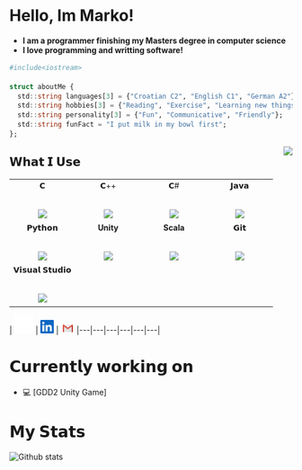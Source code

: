 # Hello, Im Marko!

- **I am a programmer finishing my Masters degree in computer science**
- **I love programming and writting software!**

```julia
#include<iostream>

struct aboutMe {
  std::string languages[3] = {"Croatian C2", "English C1", "German A2"};
  std::string hobbies[3] = {"Reading", "Exercise", "Learning new things"};
  std::string personality[3] = {"Fun", "Communicative", "Friendly"};
  std::string funFact = "I put milk in my bowl first";
};
```
<img align="right" src="https://github.com/rajput2107/rajput2107/blob/master/Assets/Developer.gif"/>

## 𝗪𝗵𝗮𝘁 𝗜 𝗨𝘀𝗲

<table>
  <tbody>
    <tr valign="top">
      <td width="25%" align="center">
        <span>𝗖</span><br><br><br>
        <img height="64px" src="https://cdn.svgporn.com/logos/c.svg">
      </td>
      <td width="25%" align="center">
        <span>𝗖++</span><br><br><br>
        <img height="64px" src="https://raw.githubusercontent.com/isocpp/logos/master/cpp_logo.png">
      </td>
      <td width="25%" align="center">
        <span>𝗖#</span><br><br><br>
        <img height="64px" src="https://cdn.svgporn.com/logos/c-sharp.svg">
      </td>
      <td width="25%" align="center">
        <span>𝗝𝗮𝘃𝗮</span><br><br><br>
        <img height="64px" src="https://cdn.svgporn.com/logos/java.svg">
      </td>
    </tr>
    <tr valign="top">
      <td width="25%" align="center">
        <span>𝗣𝘆𝘁𝗵𝗼𝗻</span><br><br><br>
        <img height="64px" src="https://cdn.svgporn.com/logos/python.svg">
      </td>
      <td width="25%" align="center">
        <span><b>Unity</b></span><br><br><br>
        <img height="64px" src="https://unity3d.com/profiles/unity3d/themes/unity/images/pages/branding_trademarks/unity-masterbrand-black.png">
      </td>
      <td width="25%" align="center">
        <span><b>Scala</b></span><br><br><br>
        <img height="64px" src="https://upload.wikimedia.org/wikipedia/commons/8/85/Scala_logo.png">
      </td>
      <td width="25%" align="center">
        <span>𝗚𝗶𝘁</span><br><br><br>
        <img height="64px" src="https://cdn.svgporn.com/logos/git-icon.svg">
      </td>
    </tr>
    <tr valign="top">
      <td width="25%" align="center">
        <span>𝗩𝗶𝘀𝘂𝗮𝗹 𝗦𝘁𝘂𝗱𝗶𝗼</span><br><br><br>
        <img height="64px" src="https://seeklogo.com/images/V/visual-studio-logo-14F95CF819-seeklogo.com.png">
      </td>
    </tr>
  </tbody>
</table>

| [<img src="https://raw.githubusercontent.com/Delta456/Delta456/master/img/github.png" alt="github logo" width="34">](https://github.com/Amchuz) |  [<img src="https://github.com/Amchuz/Amchuz/blob/master/linkedin.jpeg" alt="linkedin logo" width="24">](https://www.linkedin.com/in/prify-philip-343b53150/) |  [<img src="https://github.com/Amchuz/Amchuz/blob/master/gmail.jpeg" alt="gmail logo" width="24">](amchu1714@gmail.com)
|---|---|---|---|---|---|

# 𝗖𝘂𝗿𝗿𝗲𝗻𝘁𝗹𝘆 𝘄𝗼𝗿𝗸𝗶𝗻𝗴 𝗼𝗻

- 💻 [GDD2 Unity Game]


# 𝗠𝘆 𝗦𝘁𝗮𝘁𝘀

![Github stats](https://github-readme-stats.vercel.app/api?username=Mivancic01&show_icons=true&theme=radical)

